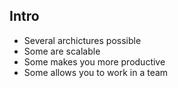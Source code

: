<section>
    <h1>Intro</h1>
</section>

<section>
    <ul>
        <li>Several archictures possible</li>
        <li>Some are scalable</li>
        <li>Some makes you more productive</li>
        <li>Some allows you to work in a team</li>
    </ul>    
</section>
